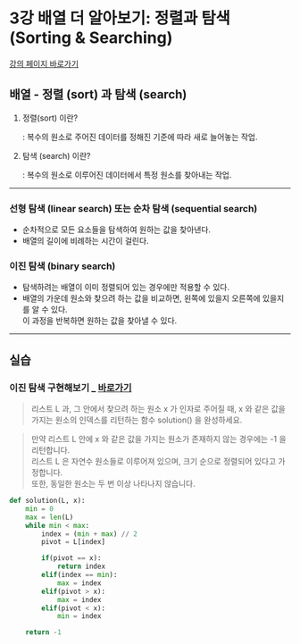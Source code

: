 # 3강 배열 더 알아보기: 정렬과 탐색(Sorting & Searching)

[강의 페이지 바로가기](https://school.programmers.co.kr/learn/courses/57/lessons/13816)

## 배열 - 정렬 (sort) 과 탐색 (search)

1. 정렬(sort) 이란?

   : 복수의 원소로 주어진 데이터를 정해진 기준에 따라 새로 늘어놓는 작업.

2. 탐색 (search) 이란?

   : 복수의 원소로 이루어진 데이터에서 특정 원소를 찾아내는 작업.

---

### 선형 탐색 (linear search) 또는 순차 탐색 (sequential search)

- 순차적으로 모든 요소들을 탐색하여 원하는 값을 찾아낸다.
- 배열의 길이에 비례하는 시간이 걸린다.

### 이진 탐색 (binary search)

- 탐색하려는 배열이 이미 정렬되어 있는 경우에만 적용할 수 있다.
- 배열의 가운데 원소와 찾으려 하는 값을 비교하면, 왼쪽에 있을지 오른쪽에 있을지를 알 수 있다.  
   이 과정을 반복하면 원하는 값을 찾아낼 수 있다.

---

## 실습

### 이진 탐색 구현해보기 \_ [바로가기](https://school.programmers.co.kr/learn/courses/57/lessons/13775)

> 리스트 L 과, 그 안에서 찾으려 하는 원소 x 가 인자로 주어질 때, x 와 같은 값을 가지는 원소의 인덱스를 리턴하는 함수 solution() 을 완성하세요.

> 만약 리스트 L 안에 x 와 같은 값을 가지는 원소가 존재하지 않는 경우에는 -1 을 리턴합니다.  
> 리스트 L 은 자연수 원소들로 이루어져 있으며, 크기 순으로 정렬되어 있다고 가정합니다.  
> 또한, 동일한 원소는 두 번 이상 나타나지 않습니다.

```python
def solution(L, x):
    min = 0
    max = len(L)
    while min < max:
        index = (min + max) // 2
        pivot = L[index]

        if(pivot == x):
            return index
        elif(index == min):
            max = index
        elif(pivot > x):
            max = index
        elif(pivot < x):
            min = index

    return -1
```

